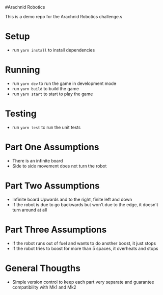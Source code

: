 #Arachnid Robotics

This is a demo repo for the Arachnid Robotics challenge.s

# Setup

- run `yarn install` to install dependencies

# Running

- run `yarn dev` to run the game in development mode
- run `yarn build` to build the game
- run `yarn start` to start to play the game

# Testing

- run `yarn test` to run the unit tests

# Part One Assumptions

- There is an infinite board
- Side to side movement does not turn the robot

# Part Two Assumptions

- Infinite board Upwards and to the right, finite left and down
- If the robot is due to go backwards but won't due to the edge, it doesn't turn around at all

# Part Three Assumptions

- If the robot runs out of fuel and wants to do another boost, it just stops
- If the robot tries to boost for more than 5 spaces, it overheats and stops

# General Thougths

- Simple version control to keep each part very separate and guarantee compatibility with Mk1 and Mk2
